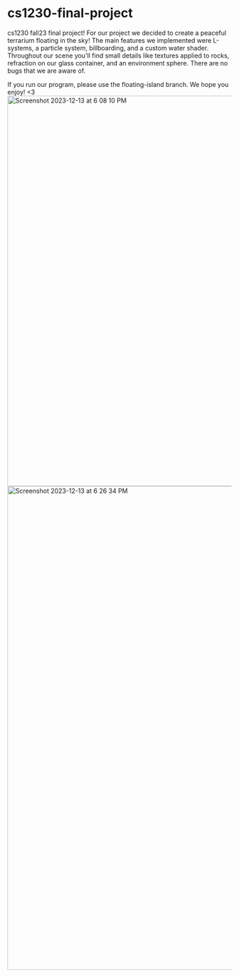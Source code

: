 # cs1230-final-project
cs1230 fall23 final project!
For our project we decided to create a peaceful terrarium floating in the sky! The main features we implemented were L-systems, a particle system, billboarding, and a custom water shader. Throughout our scene you'll find small details like textures applied to rocks, refraction on our glass container, and an environment sphere. There are no bugs that we are aware of. 

If you run our program, please use the floating-island branch. We hope you enjoy! <3
<img width="877" alt="Screenshot 2023-12-13 at 6 08 10 PM" src="https://github.com/smallwhale1/cs1230-final-project/assets/40836349/2f474afe-a1fd-4004-a92a-4ca603e2d82b">
<img width="1087" alt="Screenshot 2023-12-13 at 6 26 34 PM" src="https://github.com/smallwhale1/cs1230-final-project/assets/40836349/7cbe3a50-9b0c-442c-bacc-6df8b7a8c13c">
